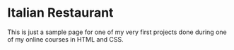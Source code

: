 # Italian Restaurant

This is just a sample page for one of my very first projects done during one of my online courses in HTML and CSS.
